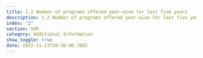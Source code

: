 ```yaml
---
title: 1.2 Number of programs offered year-wise for last five years
description: 1.2 Number of programs offered year-wise for last five years
index: "2"
section: SSR
category: Additional Information
show_toggle: true
date: 2022-11-23T10:30:40.788Z
---
```

